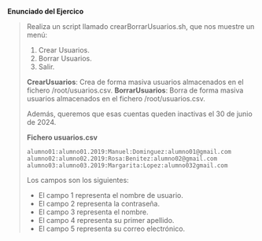 **Enunciado del Ejercico**
> 
> Realiza un script llamado crearBorrarUsuarios.sh, que nos muestre un menú:
> 
> 1. Crear Usuarios.
> 2. Borrar Usuarios.
> 3. Salir.
> 
> **CrearUsuarios**: Crea de forma masiva usuarios almacenados en el fichero
> /root/usuarios.csv.
> **BorrarUsuarios**: Borra de forma masiva usuarios almacenados en el fichero
> /root/usuarios.csv.
> 
> Además, queremos que esas cuentas queden inactivas el 30 de junio de 2024.
> 
> **Fichero usuarios.csv**
> 
> ```
> alumno01:alumno01.2019:Manuel:Dominguez:alumno01@gmail.com
> alumno02:alumno02.2019:Rosa:Benitez:alumno02@gmail.com
> alumno03:alumno03.2019:Margarita:Lopez:alumno032gmail.com
> ```
> 
> 
> Los campos son los siguientes:
> 
> - El campo 1 representa el nombre de usuario.
> - El campo 2 representa la contraseña.
> - El campo 3 representa el nombre.
> - El campo 4 representa su primer apellido.
> - El campo 5 representa su correo electrónico.
